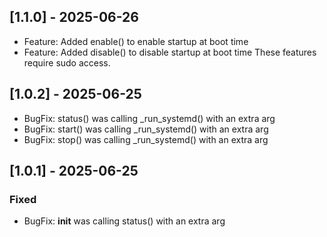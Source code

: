 ## [1.1.0] - 2025-06-26
- Feature: Added enable() to enable startup at boot time
- Feature: Added disable() to disable startup at boot time
These features require sudo access. 

## [1.0.2] - 2025-06-25
- BugFix: status() was calling \_run_systemd() with an extra arg
- BugFix: start() was calling \_run_systemd() with an extra arg
- BugFix: stop() was calling \_run_systemd() with an extra arg

## [1.0.1] - 2025-06-25
### Fixed
- BugFix: __init__ was calling status() with an extra arg
